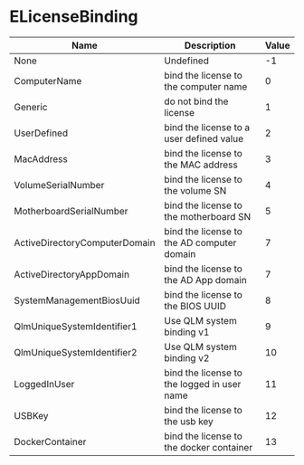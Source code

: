 # ELicenseBinding

<table><thead><tr><th width="249.33333333333331">Name</th><th width="422">Description</th><th>Value</th></tr></thead><tbody><tr><td>None</td><td>Undefined</td><td>-1</td></tr><tr><td>ComputerName</td><td>bind the license to the computer name</td><td>0</td></tr><tr><td>Generic</td><td>do not bind the license</td><td>1</td></tr><tr><td>UserDefined</td><td>bind the license to a user defined value</td><td>2</td></tr><tr><td>MacAddress</td><td>bind the license to the MAC address</td><td>3</td></tr><tr><td>VolumeSerialNumber</td><td>bind the license to the volume SN</td><td>4</td></tr><tr><td>MotherboardSerialNumber</td><td>bind the license to the motherboard SN</td><td>5</td></tr><tr><td>ActiveDirectoryComputerDomain</td><td>bind the license to the AD computer domain</td><td>7</td></tr><tr><td>ActiveDirectoryAppDomain</td><td>bind the license to the AD App domain</td><td>7</td></tr><tr><td>SystemManagementBiosUuid</td><td>bind the license to the BIOS UUID</td><td>8</td></tr><tr><td>QlmUniqueSystemIdentifier1</td><td>Use QLM system binding v1</td><td>9</td></tr><tr><td>QlmUniqueSystemIdentifier2</td><td>Use QLM system binding v2</td><td>10</td></tr><tr><td>LoggedInUser</td><td>bind the license to the logged in user name</td><td>11</td></tr><tr><td>USBKey</td><td>bind the license to the usb key</td><td>12</td></tr><tr><td>DockerContainer</td><td>bind the license to the docker container</td><td>13</td></tr></tbody></table>
